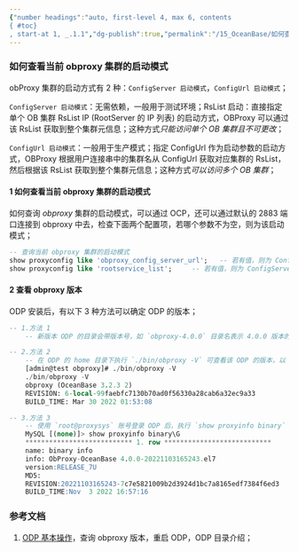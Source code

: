 ```yaml
---
{"number headings":"auto, first-level 4, max 6, contents
{ #toc}
, start-at 1, _.1.1","dg-publish":true,"permalink":"/15_OceanBase/如何查看当前 obproxy 集群的启动模式/","dgPassFrontmatter":true}
---
```



### 如何查看当前 obproxy 集群的启动模式
obProxy 集群的启动方式有 2 种：`ConfigServer 启动模式`，`ConfigUrl 启动模式`；

`ConfigServer 启动模式`：无需依赖，一般用于测试环境；RsList 启动：直接指定单个 OB 集群 RsList IP (RootServer 的 IP 列表) 的启动方式，OBProxy 可以通过该 RsList 获取到整个集群元信息；这种方式*只能访问单个 OB 集群且不可更改*；

`ConfigUrl 启动模式`：一般用于生产模式；指定 ConfigUrl 作为启动参数的启动方式，OBProxy 根据用户连接串中的集群名从 ConfigUrl 获取对应集群的 RsList，然后根据该 RsList 获取到整个集群元信息；这种方式*可以访问多个 OB 集群*；


#### 1 如何查看当前 obproxy 集群的启动模式
如何查询 *obproxy* 集群的启动模式，可以通过 OCP，还可以通过默认的 2883 端口连接到 obproxy 中去，检查下面两个配置项，若哪个参数不为空，则为该启动模式；

```sql
-- 查询当前 obproxy 集群的启动模式
show proxyconfig like 'obproxy_config_server_url';   -- 若有值，则为 ConfigUrl 启动模式
show proxyconfig like 'rootservice_list';     -- 若有值，则为 ConfigServer 启动模式
```


#### 2 查看 obproxy 版本

ODP 安装后，有以下 3 种方法可以确定 ODP 的版本；

```sql
-- 1.方法 1
	-- 新版本 ODP 的目录会带版本号，如 `obproxy-4.0.0` 目录名表示 4.0.0 版本的 ODP；

-- 2.方法 2
	-- 在 ODP 的 home 目录下执行 `./bin/obproxy -V` 可查看该 ODP 的版本，以 V3.2.3 为例：
    [admin@test obproxy]# ./bin/obproxy -V
    ./bin/obproxy -V
    obproxy (OceanBase 3.2.3 2)
    REVISION: 6-local-99faebfc7130b70ad0f56330a28cab6a32ec9a33
    BUILD_TIME: Mar 30 2022 01:53:08

-- 3.方法 3
	-- 使用 `root@proxysys` 账号登录 ODP 后，执行 `show proxyinfo binary` 可查看该 ODP 的版本，以 V4.0.0 为例：
	MySQL [(none)]> show proxyinfo binary\G
	*************************** 1. row ***************************
	name: binary info
	info: ObProxy-OceanBase 4.0.0-20221103165243.el7
	version:RELEASE_7U
	MD5:
	REVISION:20221103165243-7c7e5821009b2d3924d1bc7a8165edf7384f6ed3
	BUILD_TIME:Nov  3 2022 16:57:16
```


### 参考文档
1. [ODP 基本操作](https://www.oceanbase.com/docs/enterprise-odp-enterprise-cn-10000000001330430)，查询 obproxy 版本，重启 ODP，ODP 目录介绍；


